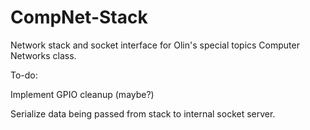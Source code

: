 # CompNet-Stack
Network stack and socket interface for Olin's special topics Computer Networks class.

To-do:

Implement GPIO cleanup (maybe?)

Serialize data being passed from stack to internal socket server.

